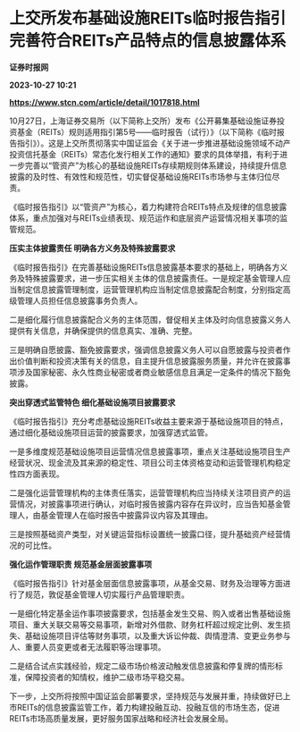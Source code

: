 # 上交所发布基础设施REITs临时报告指引 完善符合REITs产品特点的信息披露体系
**证券时报网**

**2023-10-27 10:21**

**https://www.stcn.com/article/detail/1017818.html**

10月27日，上海证券交易所（以下简称上交所）发布《公开募集基础设施证券投资基金（REITs）规则适用指引第5号——临时报告（试行）》（以下简称《临时报告指引》）。这是上交所贯彻落实中国证监会《关于进一步推进基础设施领域不动产投资信托基金（REITs）常态化发行相关工作的通知》要求的具体举措，有利于进一步完善以“管资产”为核心的基础设施REITs存续期规则体系建设，持续提升信息披露的及时性、有效性和规范性，切实督促基础设施REITs市场参与主体归位尽责。

《临时报告指引》以“管资产”为核心，着力构建符合REITs特点及规律的信息披露体系，重点加强对与REITs业绩表现、规范运作和底层资产运营情况相关事项的监管规范。

**压实主体披露责任 明确各方义务及特殊披露要求**

《临时报告指引》在完善基础设施REITs信息披露基本要求的基础上，明确各方义务及特殊披露要求，进一步压实相关主体的信息披露责任。一是规定基金管理人应当制定信息披露管理制度，运营管理机构应当制定信息披露配合制度，分别指定高级管理人员担任信息披露事务负责人。

二是细化履行信息披露配合义务的主体范围，督促相关主体及时向信息披露义务人提供有关信息，并确保提供的信息真实、准确、完整。

三是明确自愿披露、豁免披露要求，强调信息披露义务人可以自愿披露与投资者作出价值判断和投资决策有关的信息，自主提升信息披露服务质量，并允许在披露事项涉及国家秘密、永久性商业秘密或者商业敏感信息且满足一定条件的情况下豁免披露。

**突出穿透式监管特色 细化基础设施项目披露要求**

《临时报告指引》充分考虑基础设施REITs收益主要来源于基础设施项目的特点，通过细化基础设施项目运营的披露要求，加强穿透式监管。

一是多维度规范基础设施项目运营情况信息披露事项，重点关注基础设施项目生产经营状况、现金流及其来源的稳定性、项目公司主体资格变动和运营管理机构稳定性四方面表现。

二是强化运营管理机构的主体责任落实，运营管理机构应当持续关注项目资产的运营情况，对披露事项进行确认，对临时报告披露内容存在异议时，应当告知基金管理人，由基金管理人在临时报告中披露异议内容及其理由。

三是按照基础资产类型，对关键运营指标设置统一披露口径，提升基础资产经营情况的可比性。

**强化运作管理职责 规范基金层面披露事项**

《临时报告指引》针对基金层面信息披露事项，从基金交易、财务及治理等方面进行了规范，敦促基金管理人切实履行产品管理职责。

一是细化特定基金运作事项披露要求，包括基金发生交易、购入或者出售基础设施项目、重大关联交易等交易事项，新增对外借款、财务杠杆超过规定比例、发生损失、基础设施项目评估等财务事项，以及重大诉讼仲裁、舆情澄清、变更业务参与人、重要人员变更或者无法履职等治理事项。

二是结合试点实践经验，规定二级市场价格波动触发信息披露和停复牌的情形标准，保障投资者的知情权，维护二级市场平稳交易。

下一步，上交所将按照中国证监会部署要求，坚持规范与发展并重，持续做好已上市REITs的信息披露监管工作，着力构建投融互动、投融互信的市场生态，促进REITs市场高质量发展，更好服务国家战略和经济社会发展全局。